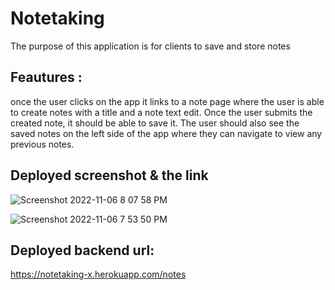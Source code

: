 
# Notetaking
 The purpose of this application is for clients to save and store notes 
 
## Feautures :
once the user clicks on the app it links to a note page where the user is able to create notes with a title and a note text edit. 
Once the user submits the created note, it should be able to save it. 
The user should also see the saved notes on the left side of the app where they can navigate to view any previous notes.

## Deployed screenshot & the link


![Screenshot 2022-11-06 8 07 58 PM](https://user-images.githubusercontent.com/112473624/200224702-b63c4634-0958-4903-92bc-7688003400d0.png)

![Screenshot 2022-11-06 7 53 50 PM](https://user-images.githubusercontent.com/112473624/200223726-0d8154e2-3bc2-486b-a596-03815be871dc.png)


## Deployed backend url:
https://notetaking-x.herokuapp.com/notes
